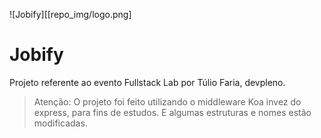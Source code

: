 ![Jobify][[repo_img/logo.png]
# Jobify
Projeto referente ao evento Fullstack Lab por Túlio Faria, devpleno.
> Atenção: O projeto foi feito utilizando o middleware Koa invez do express, para fins de estudos. E algumas estruturas e nomes estão modificadas.
